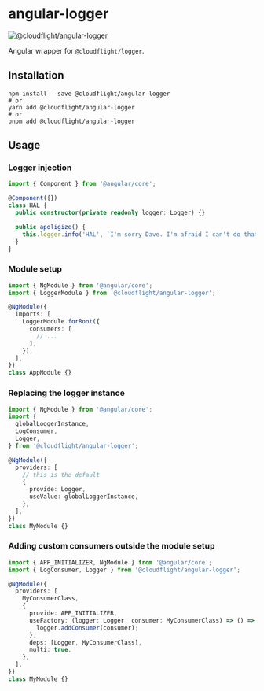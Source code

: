 # angular-logger

[![@cloudflight/angular-logger](https://img.shields.io/npm/v/@cloudflight/angular-logger?label=@cloudflight/angular-logger)](https://www.npmjs.com/package/@cloudflight/angular-logger)

Angular wrapper for `@cloudflight/logger`.

## Installation

```shell
npm install --save @cloudflight/angular-logger
# or
yarn add @cloudflight/angular-logger
# or
pnpm add @cloudflight/angular-logger
```

## Usage

### Logger injection

```ts
import { Component } from '@angular/core';

@Component({})
class HAL {
  public constructor(private readonly logger: Logger) {}

  public apoligize() {
    this.logger.info('HAL', `I'm sorry Dave. I'm afraid I can't do that.`);
  }
}
```

### Module setup

```ts
import { NgModule } from '@angular/core';
import { LoggerModule } from '@cloudflight/angular-logger';

@NgModule({
  imports: [
    LoggerModule.forRoot({
      consumers: [
        // ...
      ],
    }),
  ],
})
class AppModule {}
```

### Replacing the logger instance

```ts
import { NgModule } from '@angular/core';
import {
  globalLoggerInstance,
  LogConsumer,
  Logger,
} from '@cloudflight/angular-logger';

@NgModule({
  providers: [
    // this is the default
    {
      provide: Logger,
      useValue: globalLoggerInstance,
    },
  ],
})
class MyModule {}
```

### Adding custom consumers outside the module setup

```ts
import { APP_INITIALIZER, NgModule } from '@angular/core';
import { LogConsumer, Logger } from '@cloudflight/angular-logger';

@NgModule({
  providers: [
    MyConsumerClass,
    {
      provide: APP_INITIALIZER,
      useFactory: (logger: Logger, consumer: MyConsumerClass) => () => {
        logger.addConsumer(consumer);
      },
      deps: [Logger, MyConsumerClass],
      multi: true,
    },
  ],
})
class MyModule {}
```
